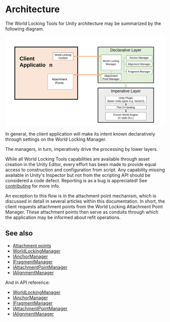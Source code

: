 # Architecture

The World Locking Tools for Unity architecture may be summarized by the following diagram.

![](../Images/Architecture.svg)

In general, the client application will make its intent known declaratively through settings on the World Locking Manager.

The managers, in turn, imperatively drive the processing by lower layers.

While all World Locking Tools capabilities are available through asset creation in the Unity Editor, every effort has been made to provide equal access to construction and configuration from script. Any capability missing available in Unity's Inspector but not from the scripting API should be considered a code defect. Reporting is as a bug is appreciated! See [contributing](../Documentation/HowTos/Contributing.md) for more info.

An exception to this flow is in the attachment point mechanism, which is discussed in detail in several articles within this documentation. In short, the client requests attachment points from the World Locking Attachment Point Manager. These attachment points then serve as conduits through which the application may be informed about refit operations.

## See also

* [Attachment points](../Documentation/Concepts/Advanced/AttachmentPoints.md)
* [WorldLockingManager](Managers/WorldLockingManager.md)
* [IAnchorManager](Managers/IAnchorManager.md)
* [IFragmentManager](Managers/IFragmentManager.md)
* [IAttachmentPointManager](Managers/IAttachmentPointManager.md)
* [IAlignmentManager](Managers/IAlignmentManager.md)

And in API reference:

* [WorldLockingManager](xref:Microsoft.MixedReality.WorldLocking.Core.WorldLockingManager)
* [IAnchorManager](xref:Microsoft.MixedReality.WorldLocking.Core.IAnchorManager)
* [IFragmentManager](xref:Microsoft.MixedReality.WorldLocking.Core.IFragmentManager)
* [IAttachmentPointManager](xref:Microsoft.MixedReality.WorldLocking.Core.IAttachmentPointManager)
* [IAlignmentManager](xref:Microsoft.MixedReality.WorldLocking.Core.IAlignmentManager)